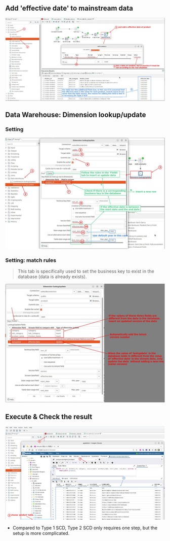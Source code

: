 ## **Add 'effective date' to mainstream data**

![Alt effective date](pic/01.jpg)

## **Data Warehouse: Dimension lookup/update**

### **Setting**

![Alt dimension lookup/update and logic](pic/02.jpg)

### **Setting: match rules**

> This tab is specifically used to set the business key to exist in the database (data is already exists).

![Alt fieds tab: match rules to insert/update](pic/03.jpg)

## **Execute & Check the result**

![Alt check result](pic/04.jpg)

- Compared to Type 1 SCD, Type 2 SCD only requires one step, but the setup is more complicated.
